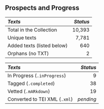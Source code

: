 ## Prospects and Progress

| *Texts* | *Status* |
|:--- | ------:|
| Total in the Collection | 10,393 |
| Unique texts | 7,781 |
| Added texts (listed below) | 640 |
| Orphans (no TXT) | 2 |

| *Texts* | *Status* |
|:--- | ------:|
| In Progress (`.inProgress`) | 9 |
| Tagged (`.completed`) | 38 |
| Vetted (`.mARkdown`) | 19 |
| Converted to TEI XML  (`.xml`) | _pending_ |
